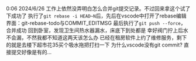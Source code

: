 0:06 2024/6/26
工作上依然没弄明白怎么合并git提交记录。不过回来拿这个试了下成功了
执行了`git rebase -i HEAD~N`后，先后在vscode中打开了rebase编辑界面：git-rebase-todo与COMMIT_EDITMSG
最后执行了`git push --force`，合并成功
回到卧室，发现卫生间热水器漏水，床底下到处都是
幸好阀门拧上后水不会漏，不然我都不知道这两天该怎么办
已经在租房软件上约了维修服务，剩下的就是去楼下超市花35买个吸水拖把打扫一下
为什么vscode没有git commit?
直接提交好像是有的...
